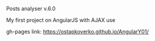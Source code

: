 Posts analyser v.6.0

My first project on AngularJS with AJAX use



gh-pages link: https://ostapkoverko.github.io/AngularY01/   